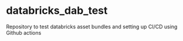 # databricks_dab_test
Repository to test databricks asset bundles and setting up CI/CD using Github actions

